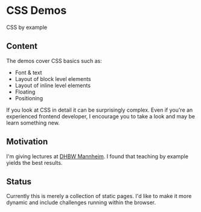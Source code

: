# CSS Demos

CSS by example

## Content

The demos cover CSS basics such as:

* Font & text
* Layout of block level elements
* Layout of inline level elements
* Floating
* Positioning

If you look at CSS in detail it can be surprisingly complex. Even if you're an experienced frontend developer, I encourage you to take a look and may be learn something new.

## Motivation

I'm giving lectures at [DHBW Mannheim](http://www.dhbw-mannheim.de). I found that teaching by example yields the best results.

## Status

Currently this is merely a collection of static pages. I'd like to make it more dynamic and include challenges running within the browser.